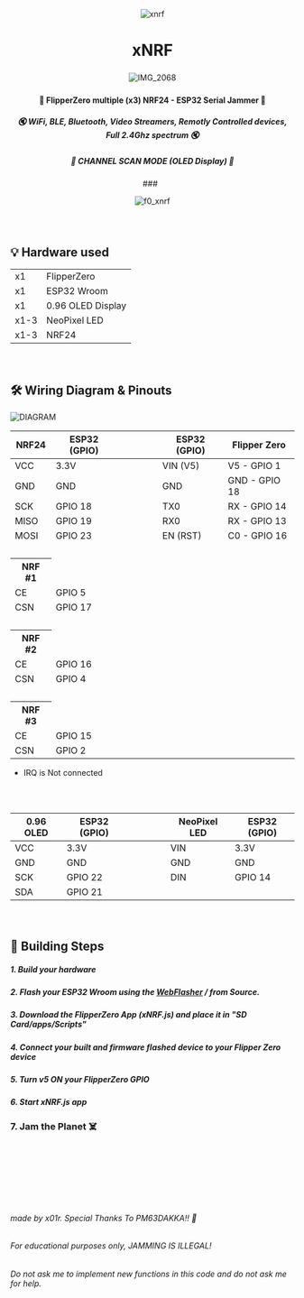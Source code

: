 <div align="center">
  
![xnrf](https://github.com/user-attachments/assets/62c7c6a0-44fa-45d8-a7c8-347fbcda6dd6)
<h1>xNRF </h1>

###
![IMG_2068](https://github.com/user-attachments/assets/f2609e4c-0e5a-449c-b02f-a71efac246d1)




###
<h4> 🐬 FlipperZero multiple (x3) NRF24 - ESP32 Serial Jammer 🐬 </h4>
<h5> 🔇 WiFi, BLE, Bluetooth, Video Streamers, Remotly Controlled devices, Full 2.4Ghz spectrum 🔇</h5>
<h5>📡 CHANNEL SCAN MODE (OLED Display) 📡</h5>
###
&nbsp;

![f0_xnrf](https://github.com/user-attachments/assets/a894a59c-9a4a-473d-974b-00ee1378100a)
###
&nbsp;
###

</div>



## 💡 Hardware used
<table>
<tbody>
<tr><td>x1</td><td>FlipperZero</td></tr>
<tr><td>x1</td><td>ESP32 Wroom</td></tr>
<tr><td>x1</td><td>0.96 OLED Display</td></tr>
<tr><td>x1-3</td><td>NeoPixel LED</td></tr>
<tr><td>x1-3</td><td>NRF24</td></tr>
</tbody>
</table>

###
&nbsp;
###

## 🛠 Wiring Diagram & Pinouts

![DIAGRAM](https://github.com/user-attachments/assets/10ee8470-2820-4744-a197-4f7944d21286)


<table>
<thead><th>NRF24</th><th>ESP32 (GPIO)</th><th> &nbsp; &nbsp; &nbsp; &nbsp; &nbsp; &nbsp; &nbsp; &nbsp; </th><th>ESP32 (GPIO)</th><th>Flipper Zero</th></thead>
<tbody>
<tr><td>VCC</td><td>3.3V</td><td></td><td>VIN (V5)</td><td>V5 - GPIO 1 </td></tr>
<tr><td>GND</td><td>GND</td><td></td><td>GND</td><td>GND - GPIO 18 </td></tr>
<tr><td>SCK</td><td>GPIO 18</td><td></td><td>TX0</td><td>RX - GPIO 14 </td></tr>
<tr><td>MISO</td><td>GPIO 19</td><td></td><td>RX0</td><td>RX - GPIO 13 </td></tr>
<tr><td>MOSI</td><td>GPIO 23</td><td></td><td>EN (RST)</td><td>C0 - GPIO 16 </td></tr>
<tr><td>&nbsp;</td><td></td></tr>
<tr><th>NRF #1</th><td></td></tr>
<tr><td>CE</td><td>GPIO 5</td></tr>
<tr><td>CSN</td><td>GPIO 17</td></tr>
<tr><td>&nbsp;</td><td></td></tr>
<tr><th>NRF #2</th><td></td></tr>
<tr><td>CE</td><td>GPIO 16</td></tr>
<tr><td>CSN</td><td>GPIO 4</td></tr>
<tr><td>&nbsp;</td><td></td></tr>
<tr><th>NRF #3</th><td></td></tr>
<tr><td>CE</td><td>GPIO 15</td></tr>
<tr><td>CSN</td><td>GPIO 2</td></tr>
  
</tbody>
</table>

* IRQ is Not connected

###
&nbsp;
###

<table>
<thead><th>0.96 OLED</th><th>ESP32 (GPIO)</th><th> &nbsp; &nbsp; &nbsp; &nbsp; &nbsp; &nbsp; &nbsp; &nbsp; </th><th>NeoPixel LED</th><th>ESP32 (GPIO)</th></thead>
<tbody>
<tr><td>VCC</td><td>3.3V</td><td></td><td>VIN</td><td>3.3V</td></tr>
<tr><td>GND</td><td>GND</td><td></td><td>GND</td><td>GND</td></tr>
<tr><td>SCK</td><td>GPIO 22</td><td></td><td>DIN</td><td>GPIO 14 </td></tr>
<tr><td>SDA</td><td>GPIO 21</td><td></td></tr>
</tbody>
</table>



###
&nbsp;
###



## 🚀 Building Steps

<h5> 1. Build your hardware </h5>
<h5> 2. Flash your ESP32 Wroom using the <a href="https://f0n00b.github.io/xNRF/WebFlasher/">WebFlasher</a> / from Source. </h5>
<h5> 3. Download the FlipperZero App (xNRF.js) and place it in "SD Card/apps/Scripts" </h5>
<h5> 4. Connect your built and firmware flashed device to your Flipper Zero device </h5>
<h5> 5. Turn v5 ON your FlipperZero GPIO </h5>
<h5> 6. Start xNRF.js app </h5>
<h3> 7. Jam the Planet ☠️ </h3>

<br />
<br />
<br />
<br />
<br />
<br />
  
###### made by x01r. Special Thanks To PM63DAKKA!! 💖
###### For educational purposes only, JAMMING IS ILLEGAL!
###### Do not ask me to implement new functions in this code and do not ask me for help.
